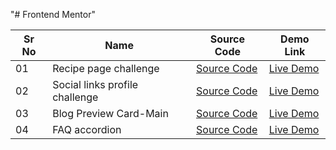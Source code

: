 "# Frontend Mentor" 

|Sr No  |Name                           |Source Code                                                                                                |Demo Link                                                          |
|-------|-------------------------------|-----------------------------------------------------------------------------------------------------------|-------------------------------------------------------------------|
|01     |Recipe page challenge          | [Source Code](https://github.com/it-Shoeb/Frontend-Mentor/tree/main/Newbie-Recipe%20page)                 |[Live Demo](https://recipe-page-main-frontend-mentor.netlify.app/) |
|02     |Social links profile challenge | [Source Code](https://github.com/it-Shoeb/Frontend-Mentor/tree/main/Newbie-Social%20Link%20Profile)       |[Live Demo](https://sociallinkprofile-fm.netlify.app/)             |
|03     |Blog Preview Card-Main         | [Source Code](https://github.com/it-Shoeb/Frontend-Mentor/tree/main/Newbie-Blog%20Preview%20Card%20Main)  |[Live Demo](https://blogpreviewcardmain-fm.netlify.app/)           |
|04     |FAQ accordion                  | [Source Code](https://github.com/it-Shoeb/Frontend-Mentor/tree/main/Newbie-FAQ-accordion)                 |[Live Demo](https://faqaccordion-fm.netlify.app/)                  |
